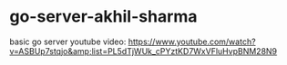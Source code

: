 # go-server-akhil-sharma
basic go server youtube video: https://www.youtube.com/watch?v=ASBUp7stqjo&amp;list=PL5dTjWUk_cPYztKD7WxVFluHvpBNM28N9
